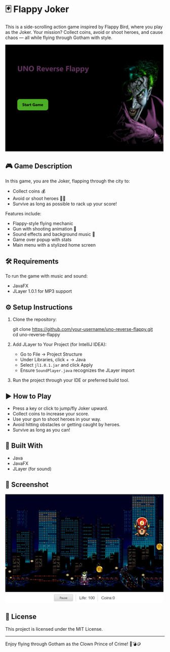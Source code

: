 # 🃏 Flappy Joker

This is a side-scrolling action game inspired by Flappy Bird, where you play as the Joker. Your mission? Collect coins, avoid or shoot heroes, and cause chaos — all while flying through Gotham with style.

<img src="src/assets/images/game-preview-1.png" alt="Game Preview" width="500"/>

## 🎮 Game Description

In this game, you are the Joker, flapping through the city to:

- Collect coins 💰
- Avoid or shoot heroes 🦸‍♂️
- Survive as long as possible to rack up your score!

Features include:

- Flappy-style flying mechanic
- Gun with shooting animation 🔫
- Sound effects and background music 🎵
- Game over popup with stats
- Main menu with a stylized home screen

## 🛠️ Requirements

To run the game with music and sound:

- JavaFX
- JLayer 1.0.1 for MP3 support

## ⚙️ Setup Instructions

1. Clone the repository:

   git clone https://github.com/your-username/uno-reverse-flappy.git  
   cd uno-reverse-flappy

2. Add JLayer to Your Project (for IntelliJ IDEA):

   - Go to File → Project Structure  
   - Under Libraries, click + → Java  
   - Select `jl1.0.1.jar` and click Apply  
   - Ensure `SoundPlayer.java` recognizes the JLayer import

3. Run the project through your IDE or preferred build tool.

## ▶️ How to Play

- Press a key or click to jump/fly Joker upward.
- Collect coins to increase your score.
- Use your gun to shoot heroes in your way.
- Avoid hitting obstacles or getting caught by heroes.
- Survive as long as you can!

## 🧱 Built With

- Java
- JavaFX
- JLayer (for sound)

## 📸 Screenshot
<img src="src/assets/images/game-preview-2.png" alt="Game Preview" width="500"/>

## 📄 License

This project is licensed under the MIT License.

---

Enjoy flying through Gotham as the Clown Prince of Crime! 🤡💣🪙
